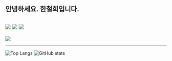 

안녕하세요.
한철희입니다.
---
![](https://img.shields.io/badge/iOS-000000?style=for-the-badge&logo=ios&logoColor=white)
![](https://img.shields.io/badge/Swift-FA7343?style=for-the-badge&logo=swift&logoColor=white)
![](https://img.shields.io/badge/Xcode-007ACC?style=for-the-badge&logo=Xcode&logoColor=white)
---
![](https://img.shields.io/badge/Tech%20Blog-11B48A?style=flat-square&logo=velog&logoColor=white&link="https://velog.io/@myhan601")

---
![Top Langs](https://github-readme-stats.vercel.app/api/top-langs/?username=myhan601)
![GitHub stats](https://github-readme-stats.vercel.app/api?username=myhan601)
